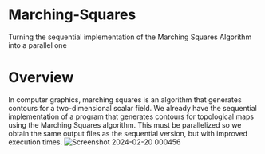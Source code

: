 # Marching-Squares
Turning the sequential implementation of the Marching Squares Algorithm into a parallel one

# Overview
In computer graphics, marching squares is an algorithm that generates contours for a two-dimensional scalar field.
We already have the sequential implementation of a program that generates contours for topological maps using the Marching Squares algorithm. 
This must be parallelized so we obtain the same output files as the sequential version, but with improved execution times.
![Screenshot 2024-02-20 000456](https://github.com/anaglodariu/Marching-Squares/assets/94357049/127e8f25-9bd5-4918-866b-ab22735d7ccc)

